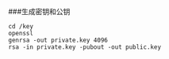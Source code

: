 ###生成密钥和公钥
```
cd /key
openssl
genrsa -out private.key 4096
rsa -in private.key -pubout -out public.key
```